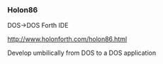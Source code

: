 
### Holon86 
DOS->DOS Forth IDE

http://www.holonforth.com/holon86.html 
  
Develop umbilically from DOS to a DOS application 


